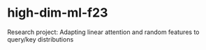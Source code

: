 # high-dim-ml-f23
Research project: Adapting linear attention and random features to query/key distributions
